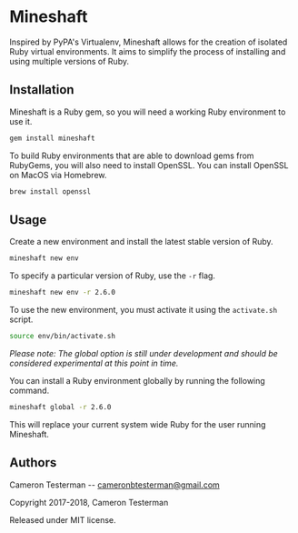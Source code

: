 # Mineshaft
Inspired by PyPA's Virtualenv, Mineshaft allows for the creation of isolated Ruby virtual environments. It aims to simplify the process of installing and using multiple versions of Ruby.

## Installation

Mineshaft is a Ruby gem, so you will need a working Ruby environment to use it.

```bash
gem install mineshaft
```

To build Ruby environments that are able to download gems from RubyGems, you will also need to install OpenSSL. You can install OpenSSL on MacOS via Homebrew.

```bash
brew install openssl
```

## Usage

Create a new environment and install the latest stable version of Ruby.

```bash
mineshaft new env
```

To specify a particular version of Ruby, use the `-r` flag.

```bash
mineshaft new env -r 2.6.0
```

To use the new environment, you must activate it using the `activate.sh` script.

```bash
source env/bin/activate.sh
```

*Please note: The global option is still under development and should be considered experimental at this point in time.* 

You can install a Ruby environment globally by running the following command.

```bash
mineshaft global -r 2.6.0
```

This will replace your current system wide Ruby for the user running Mineshaft.

## Authors

Cameron Testerman   --  cameronbtesterman@gmail.com

Copyright 2017-2018, Cameron Testerman

Released under MIT license.  
